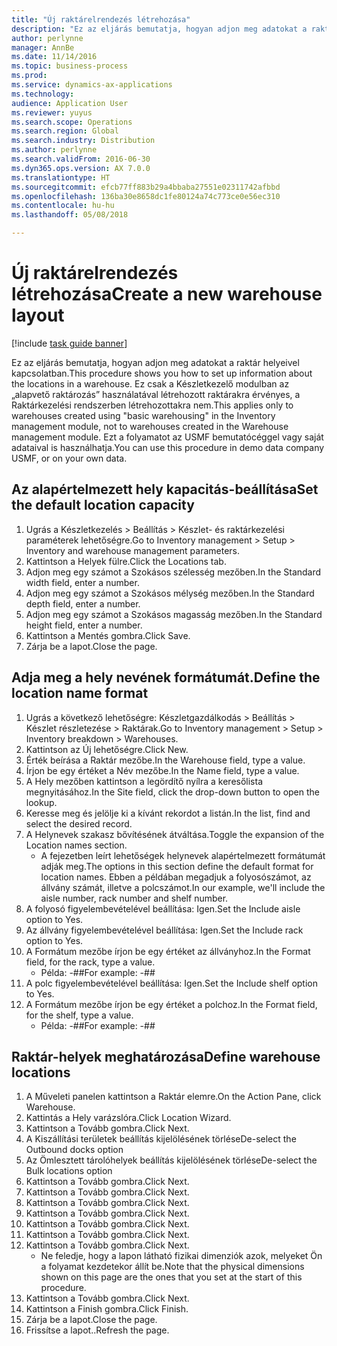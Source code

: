 ```yaml
---
title: "Új raktárelrendezés létrehozása"
description: "Ez az eljárás bemutatja, hogyan adjon meg adatokat a raktár helyeivel kapcsolatban."
author: perlynne
manager: AnnBe
ms.date: 11/14/2016
ms.topic: business-process
ms.prod: 
ms.service: dynamics-ax-applications
ms.technology: 
audience: Application User
ms.reviewer: yuyus
ms.search.scope: Operations
ms.search.region: Global
ms.search.industry: Distribution
ms.author: perlynne
ms.search.validFrom: 2016-06-30
ms.dyn365.ops.version: AX 7.0.0
ms.translationtype: HT
ms.sourcegitcommit: efcb77ff883b29a4bbaba27551e02311742afbbd
ms.openlocfilehash: 136ba30e8658dc1fe80124a74c773ce0e56ec310
ms.contentlocale: hu-hu
ms.lasthandoff: 05/08/2018

---
```

# <a name="create-a-new-warehouse-layout"></a><span data-ttu-id="91505-103">Új raktárelrendezés létrehozása</span><span class="sxs-lookup"><span data-stu-id="91505-103">Create a new warehouse layout</span></span>

[!include [task guide banner](../../includes/task-guide-banner.md)]

<span data-ttu-id="91505-104">Ez az eljárás bemutatja, hogyan adjon meg adatokat a raktár helyeivel kapcsolatban.</span><span class="sxs-lookup"><span data-stu-id="91505-104">This procedure shows you how to set up information about the locations in a warehouse.</span></span> <span data-ttu-id="91505-105">Ez csak a Készletkezelő modulban az „alapvető raktározás” használatával létrehozott raktárakra érvényes, a Raktárkezelési rendszerben létrehozottakra nem.</span><span class="sxs-lookup"><span data-stu-id="91505-105">This applies only to warehouses created using "basic warehousing" in the Inventory management module, not to warehouses created in the Warehouse management module.</span></span> <span data-ttu-id="91505-106">Ezt a folyamatot az USMF bemutatócéggel vagy saját adataival is használhatja.</span><span class="sxs-lookup"><span data-stu-id="91505-106">You can use this procedure in demo data company USMF, or on your own data.</span></span>


## <a name="set-the-default-location-capacity"></a><span data-ttu-id="91505-107">Az alapértelmezett hely kapacitás-beállítása</span><span class="sxs-lookup"><span data-stu-id="91505-107">Set the default location capacity</span></span>
1. <span data-ttu-id="91505-108">Ugrás a Készletkezelés > Beállítás > Készlet- és raktárkezelési paraméterek lehetőségre.</span><span class="sxs-lookup"><span data-stu-id="91505-108">Go to Inventory management > Setup > Inventory and warehouse management parameters.</span></span>
2. <span data-ttu-id="91505-109">Kattintson a Helyek fülre.</span><span class="sxs-lookup"><span data-stu-id="91505-109">Click the Locations tab.</span></span>
3. <span data-ttu-id="91505-110">Adjon meg egy számot a Szokásos szélesség mezőben.</span><span class="sxs-lookup"><span data-stu-id="91505-110">In the Standard width field, enter a number.</span></span>
4. <span data-ttu-id="91505-111">Adjon meg egy számot a Szokásos mélység mezőben.</span><span class="sxs-lookup"><span data-stu-id="91505-111">In the Standard depth field, enter a number.</span></span>
5. <span data-ttu-id="91505-112">Adjon meg egy számot a Szokásos magasság mezőben.</span><span class="sxs-lookup"><span data-stu-id="91505-112">In the Standard height field, enter a number.</span></span>
6. <span data-ttu-id="91505-113">Kattintson a Mentés gombra.</span><span class="sxs-lookup"><span data-stu-id="91505-113">Click Save.</span></span>
7. <span data-ttu-id="91505-114">Zárja be a lapot.</span><span class="sxs-lookup"><span data-stu-id="91505-114">Close the page.</span></span>

## <a name="define-the-location-name-format"></a><span data-ttu-id="91505-115">Adja meg a hely nevének formátumát.</span><span class="sxs-lookup"><span data-stu-id="91505-115">Define the location name format</span></span>
1. <span data-ttu-id="91505-116">Ugrás a következő lehetőségre: Készletgazdálkodás > Beállítás > Készlet részletezése > Raktárak.</span><span class="sxs-lookup"><span data-stu-id="91505-116">Go to Inventory management > Setup > Inventory breakdown > Warehouses.</span></span>
2. <span data-ttu-id="91505-117">Kattintson az Új lehetőségre.</span><span class="sxs-lookup"><span data-stu-id="91505-117">Click New.</span></span>
3. <span data-ttu-id="91505-118">Érték beírása a Raktár mezőbe.</span><span class="sxs-lookup"><span data-stu-id="91505-118">In the Warehouse field, type a value.</span></span>
4. <span data-ttu-id="91505-119">Írjon be egy értéket a Név mezőbe.</span><span class="sxs-lookup"><span data-stu-id="91505-119">In the Name field, type a value.</span></span>
5. <span data-ttu-id="91505-120">A Hely mezőben kattintson a legördítő nyílra a keresőlista megnyitásához.</span><span class="sxs-lookup"><span data-stu-id="91505-120">In the Site field, click the drop-down button to open the lookup.</span></span>
6. <span data-ttu-id="91505-121">Keresse meg és jelölje ki a kívánt rekordot a listán.</span><span class="sxs-lookup"><span data-stu-id="91505-121">In the list, find and select the desired record.</span></span>
7. <span data-ttu-id="91505-122">A Helynevek szakasz bővítésének átváltása.</span><span class="sxs-lookup"><span data-stu-id="91505-122">Toggle the expansion of the Location names section.</span></span>
    * <span data-ttu-id="91505-123">A fejezetben leírt lehetőségek helynevek alapértelmezett formátumát adják meg.</span><span class="sxs-lookup"><span data-stu-id="91505-123">The options in this section define the default format for location names.</span></span> <span data-ttu-id="91505-124">Ebben a példában megadjuk a folyosószámot, az állvány számát, illetve a polcszámot.</span><span class="sxs-lookup"><span data-stu-id="91505-124">In our example, we'll include the aisle number, rack number and shelf number.</span></span>  
8. <span data-ttu-id="91505-125">A folyosó figyelembevételével beállítása: Igen.</span><span class="sxs-lookup"><span data-stu-id="91505-125">Set the Include aisle option to Yes.</span></span>
9. <span data-ttu-id="91505-126">Az állvány figyelembevételével beállítása: Igen.</span><span class="sxs-lookup"><span data-stu-id="91505-126">Set the Include rack option to Yes.</span></span>
10. <span data-ttu-id="91505-127">A Formátum mezőbe írjon be egy értéket az állványhoz.</span><span class="sxs-lookup"><span data-stu-id="91505-127">In the Format field, for the rack, type a value.</span></span>
    * <span data-ttu-id="91505-128">Példa: -##</span><span class="sxs-lookup"><span data-stu-id="91505-128">For example: -##</span></span>  
11. <span data-ttu-id="91505-129">A polc figyelembevételével beállítása: Igen.</span><span class="sxs-lookup"><span data-stu-id="91505-129">Set the Include shelf option to Yes.</span></span>
12. <span data-ttu-id="91505-130">A Formátum mezőbe írjon be egy értéket a polchoz.</span><span class="sxs-lookup"><span data-stu-id="91505-130">In the Format field, for the shelf, type a value.</span></span>
    * <span data-ttu-id="91505-131">Példa: -##</span><span class="sxs-lookup"><span data-stu-id="91505-131">For example: -##</span></span>  

## <a name="define-warehouse-locations"></a><span data-ttu-id="91505-132">Raktár-helyek meghatározása</span><span class="sxs-lookup"><span data-stu-id="91505-132">Define warehouse locations</span></span>
1. <span data-ttu-id="91505-133">A Műveleti panelen kattintson a Raktár elemre.</span><span class="sxs-lookup"><span data-stu-id="91505-133">On the Action Pane, click Warehouse.</span></span>
2. <span data-ttu-id="91505-134">Kattintás a Hely varázslóra.</span><span class="sxs-lookup"><span data-stu-id="91505-134">Click Location Wizard.</span></span>
3. <span data-ttu-id="91505-135">Kattintson a Tovább gombra.</span><span class="sxs-lookup"><span data-stu-id="91505-135">Click Next.</span></span>
4. <span data-ttu-id="91505-136">A Kiszállítási területek beállítás kijelölésének törlése</span><span class="sxs-lookup"><span data-stu-id="91505-136">De-select the Outbound docks option</span></span>
5. <span data-ttu-id="91505-137">Az Ömlesztett tárolóhelyek beállítás kijelölésének törlése</span><span class="sxs-lookup"><span data-stu-id="91505-137">De-select the Bulk locations option</span></span>
6. <span data-ttu-id="91505-138">Kattintson a Tovább gombra.</span><span class="sxs-lookup"><span data-stu-id="91505-138">Click Next.</span></span>
7. <span data-ttu-id="91505-139">Kattintson a Tovább gombra.</span><span class="sxs-lookup"><span data-stu-id="91505-139">Click Next.</span></span>
8. <span data-ttu-id="91505-140">Kattintson a Tovább gombra.</span><span class="sxs-lookup"><span data-stu-id="91505-140">Click Next.</span></span>
9. <span data-ttu-id="91505-141">Kattintson a Tovább gombra.</span><span class="sxs-lookup"><span data-stu-id="91505-141">Click Next.</span></span>
10. <span data-ttu-id="91505-142">Kattintson a Tovább gombra.</span><span class="sxs-lookup"><span data-stu-id="91505-142">Click Next.</span></span>
11. <span data-ttu-id="91505-143">Kattintson a Tovább gombra.</span><span class="sxs-lookup"><span data-stu-id="91505-143">Click Next.</span></span>
12. <span data-ttu-id="91505-144">Kattintson a Tovább gombra.</span><span class="sxs-lookup"><span data-stu-id="91505-144">Click Next.</span></span>
    * <span data-ttu-id="91505-145">Ne feledje, hogy a lapon látható fizikai dimenziók azok, melyeket Ön a folyamat kezdetekor állít be.</span><span class="sxs-lookup"><span data-stu-id="91505-145">Note that the physical dimensions shown on this page are the ones that you set at the start of this procedure.</span></span>  
13. <span data-ttu-id="91505-146">Kattintson a Tovább gombra.</span><span class="sxs-lookup"><span data-stu-id="91505-146">Click Next.</span></span>
14. <span data-ttu-id="91505-147">Kattintson a Finish gombra.</span><span class="sxs-lookup"><span data-stu-id="91505-147">Click Finish.</span></span>
15. <span data-ttu-id="91505-148">Zárja be a lapot.</span><span class="sxs-lookup"><span data-stu-id="91505-148">Close the page.</span></span>
16. <span data-ttu-id="91505-149">Frissítse a lapot..</span><span class="sxs-lookup"><span data-stu-id="91505-149">Refresh the page.</span></span>

